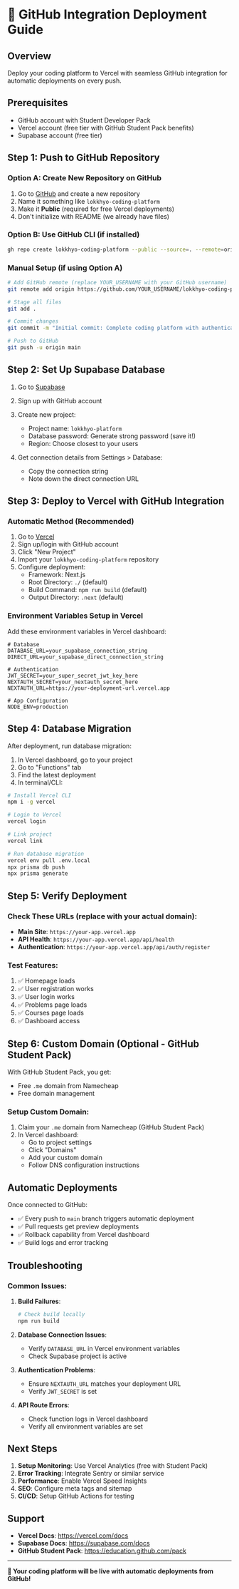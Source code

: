 # 🚀 GitHub Integration Deployment Guide

## Overview
Deploy your coding platform to Vercel with seamless GitHub integration for automatic deployments on every push.

## Prerequisites
- GitHub account with Student Developer Pack
- Vercel account (free tier with GitHub Student Pack benefits)
- Supabase account (free tier)

## Step 1: Push to GitHub Repository

### Option A: Create New Repository on GitHub
1. Go to [GitHub](https://github.com) and create a new repository
2. Name it something like `lokkhyo-coding-platform`
3. Make it **Public** (required for free Vercel deployments)
4. Don't initialize with README (we already have files)

### Option B: Use GitHub CLI (if installed)
```bash
gh repo create lokkhyo-coding-platform --public --source=. --remote=origin --push
```

### Manual Setup (if using Option A)
```bash
# Add GitHub remote (replace YOUR_USERNAME with your GitHub username)
git remote add origin https://github.com/YOUR_USERNAME/lokkhyo-coding-platform.git

# Stage all files
git add .

# Commit changes
git commit -m "Initial commit: Complete coding platform with authentication and deployment setup"

# Push to GitHub
git push -u origin main
```

## Step 2: Set Up Supabase Database

1. Go to [Supabase](https://supabase.com)
2. Sign up with GitHub account
3. Create new project:
   - Project name: `lokkhyo-platform`
   - Database password: Generate strong password (save it!)
   - Region: Choose closest to your users

4. Get connection details from Settings > Database:
   - Copy the connection string
   - Note down the direct connection URL

## Step 3: Deploy to Vercel with GitHub Integration

### Automatic Method (Recommended)
1. Go to [Vercel](https://vercel.com)
2. Sign up/login with GitHub account
3. Click "New Project"
4. Import your `lokkhyo-coding-platform` repository
5. Configure deployment:
   - Framework: Next.js
   - Root Directory: `./` (default)
   - Build Command: `npm run build` (default)
   - Output Directory: `.next` (default)

### Environment Variables Setup in Vercel
Add these environment variables in Vercel dashboard:

```env
# Database
DATABASE_URL=your_supabase_connection_string
DIRECT_URL=your_supabase_direct_connection_string

# Authentication
JWT_SECRET=your_super_secret_jwt_key_here
NEXTAUTH_SECRET=your_nextauth_secret_here
NEXTAUTH_URL=https://your-deployment-url.vercel.app

# App Configuration
NODE_ENV=production
```

## Step 4: Database Migration

After deployment, run database migration:

1. In Vercel dashboard, go to your project
2. Go to "Functions" tab
3. Find the latest deployment
4. In terminal/CLI:

```bash
# Install Vercel CLI
npm i -g vercel

# Login to Vercel
vercel login

# Link project
vercel link

# Run database migration
vercel env pull .env.local
npx prisma db push
npx prisma generate
```

## Step 5: Verify Deployment

### Check These URLs (replace with your actual domain):
- **Main Site**: `https://your-app.vercel.app`
- **API Health**: `https://your-app.vercel.app/api/health`
- **Authentication**: `https://your-app.vercel.app/api/auth/register`

### Test Features:
1. ✅ Homepage loads
2. ✅ User registration works
3. ✅ User login works
4. ✅ Problems page loads
5. ✅ Courses page loads
6. ✅ Dashboard access

## Step 6: Custom Domain (Optional - GitHub Student Pack)

With GitHub Student Pack, you get:
- Free `.me` domain from Namecheap
- Free domain management

### Setup Custom Domain:
1. Claim your `.me` domain from Namecheap (GitHub Student Pack)
2. In Vercel dashboard:
   - Go to project settings
   - Click "Domains"
   - Add your custom domain
   - Follow DNS configuration instructions

## Automatic Deployments

Once connected to GitHub:
- ✅ Every push to `main` branch triggers automatic deployment
- ✅ Pull requests get preview deployments
- ✅ Rollback capability from Vercel dashboard
- ✅ Build logs and error tracking

## Troubleshooting

### Common Issues:

1. **Build Failures**:
   ```bash
   # Check build locally
   npm run build
   ```

2. **Database Connection Issues**:
   - Verify `DATABASE_URL` in Vercel environment variables
   - Check Supabase project is active

3. **Authentication Problems**:
   - Ensure `NEXTAUTH_URL` matches your deployment URL
   - Verify `JWT_SECRET` is set

4. **API Route Errors**:
   - Check function logs in Vercel dashboard
   - Verify all environment variables are set

## Next Steps

1. **Setup Monitoring**: Use Vercel Analytics (free with Student Pack)
2. **Error Tracking**: Integrate Sentry or similar service
3. **Performance**: Enable Vercel Speed Insights
4. **SEO**: Configure meta tags and sitemap
5. **CI/CD**: Setup GitHub Actions for testing

## Support

- **Vercel Docs**: https://vercel.com/docs
- **Supabase Docs**: https://supabase.com/docs
- **GitHub Student Pack**: https://education.github.com/pack

---

**🎉 Your coding platform will be live with automatic deployments from GitHub!**
